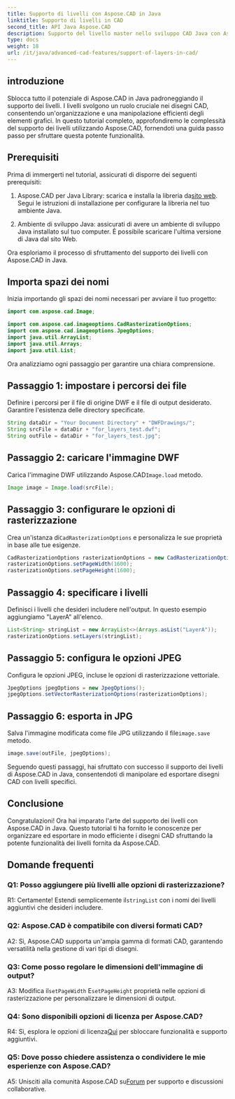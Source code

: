 ```yaml
---
title: Supporto di livelli con Aspose.CAD in Java
linktitle: Supporto di livelli in CAD
second_title: API Java Aspose.CAD
description: Supporto del livello master nello sviluppo CAD Java con Aspose.CAD. Organizza ed esporta i disegni senza sforzo.
type: docs
weight: 18
url: /it/java/advanced-cad-features/support-of-layers-in-cad/
---
```

## introduzione

Sblocca tutto il potenziale di Aspose.CAD in Java padroneggiando il supporto dei livelli. I livelli svolgono un ruolo cruciale nei disegni CAD, consentendo un'organizzazione e una manipolazione efficienti degli elementi grafici. In questo tutorial completo, approfondiremo le complessità del supporto dei livelli utilizzando Aspose.CAD, fornendoti una guida passo passo per sfruttare questa potente funzionalità.

## Prerequisiti

Prima di immergerti nel tutorial, assicurati di disporre dei seguenti prerequisiti:

1.  Aspose.CAD per Java Library: scarica e installa la libreria da[sito web](https://releases.aspose.com/cad/java/). Segui le istruzioni di installazione per configurare la libreria nel tuo ambiente Java.

2. Ambiente di sviluppo Java: assicurati di avere un ambiente di sviluppo Java installato sul tuo computer. È possibile scaricare l'ultima versione di Java dal sito Web.

Ora esploriamo il processo di sfruttamento del supporto dei livelli con Aspose.CAD in Java.

## Importa spazi dei nomi

Inizia importando gli spazi dei nomi necessari per avviare il tuo progetto:

```java
import com.aspose.cad.Image;

import com.aspose.cad.imageoptions.CadRasterizationOptions;
import com.aspose.cad.imageoptions.JpegOptions;
import java.util.ArrayList;
import java.util.Arrays;
import java.util.List;
```

Ora analizziamo ogni passaggio per garantire una chiara comprensione.

## Passaggio 1: impostare i percorsi dei file

Definire i percorsi per il file di origine DWF e il file di output desiderato. Garantire l'esistenza delle directory specificate.

```java
String dataDir = "Your Document Directory" + "DWFDrawings/";
String srcFile = dataDir + "for_layers_test.dwf";
String outFile = dataDir + "for_layers_test.jpg";
```

## Passaggio 2: caricare l'immagine DWF

 Carica l'immagine DWF utilizzando Aspose.CAD`Image.load` metodo.

```java
Image image = Image.load(srcFile);
```

## Passaggio 3: configurare le opzioni di rasterizzazione

 Crea un'istanza di`CadRasterizationOptions` e personalizza le sue proprietà in base alle tue esigenze.

```java
CadRasterizationOptions rasterizationOptions = new CadRasterizationOptions();
rasterizationOptions.setPageWidth(1600);
rasterizationOptions.setPageHeight(1600);
```

## Passaggio 4: specificare i livelli

Definisci i livelli che desideri includere nell'output. In questo esempio aggiungiamo "LayerA" all'elenco.

```java
List<String> stringList = new ArrayList<>(Arrays.asList("LayerA"));
rasterizationOptions.setLayers(stringList);
```

## Passaggio 5: configura le opzioni JPEG

Configura le opzioni JPEG, incluse le opzioni di rasterizzazione vettoriale.

```java
JpegOptions jpegOptions = new JpegOptions();
jpegOptions.setVectorRasterizationOptions(rasterizationOptions);
```

## Passaggio 6: esporta in JPG

 Salva l'immagine modificata come file JPG utilizzando il file`image.save` metodo.

```java
image.save(outFile, jpegOptions);
```

Seguendo questi passaggi, hai sfruttato con successo il supporto dei livelli di Aspose.CAD in Java, consentendoti di manipolare ed esportare disegni CAD con livelli specifici.

## Conclusione

Congratulazioni! Ora hai imparato l'arte del supporto dei livelli con Aspose.CAD in Java. Questo tutorial ti ha fornito le conoscenze per organizzare ed esportare in modo efficiente i disegni CAD sfruttando la potente funzionalità dei livelli fornita da Aspose.CAD.

## Domande frequenti

### Q1: Posso aggiungere più livelli alle opzioni di rasterizzazione?

 R1: Certamente! Estendi semplicemente il`stringList` con i nomi dei livelli aggiuntivi che desideri includere.

### Q2: Aspose.CAD è compatibile con diversi formati CAD?

A2: Sì, Aspose.CAD supporta un'ampia gamma di formati CAD, garantendo versatilità nella gestione di vari tipi di disegni.

### Q3: Come posso regolare le dimensioni dell'immagine di output?

 A3: Modifica il`setPageWidth` E`setPageHeight` proprietà nelle opzioni di rasterizzazione per personalizzare le dimensioni di output.

### Q4: Sono disponibili opzioni di licenza per Aspose.CAD?

 R4: Sì, esplora le opzioni di licenza[Qui](https://purchase.aspose.com/buy) per sbloccare funzionalità e supporto aggiuntivi.

### Q5: Dove posso chiedere assistenza o condividere le mie esperienze con Aspose.CAD?

A5: Unisciti alla comunità Aspose.CAD su[Forum](https://forum.aspose.com/c/cad/19) per supporto e discussioni collaborative.